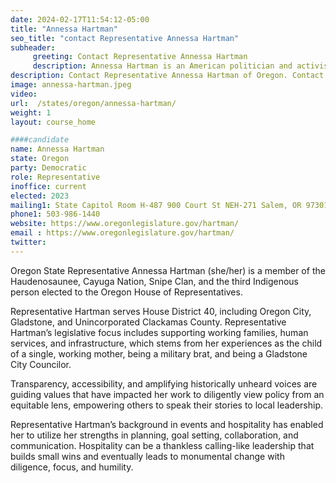 ```yaml
---
date: 2024-02-17T11:54:12-05:00
title: "Annessa Hartman"
seo_title: "contact Representative Annessa Hartman"
subheader:
     greeting: Contact Representative Annessa Hartman
     description: Annessa Hartman is an American politician and activist currently serving as a member of the Oregon House of Representatives for the 40th district. She was elected in November 2022 and assumed office on January 9, 2023.
description: Contact Representative Annessa Hartman of Oregon. Contact information for Annessa Hartman includes email address, phone number, and mailing address.
image: annessa-hartman.jpeg
video:
url:  /states/oregon/annessa-hartman/
weight: 1
layout: course_home

####candidate
name: Annessa Hartman
state: Oregon
party: Democratic
role: Representative
inoffice: current
elected: 2023
mailing1: State Capitol Room H-487 900 Court St NEH-271 Salem, OR 97301
phone1: 503-986-1440
website: https://www.oregonlegislature.gov/hartman/
email : https://www.oregonlegislature.gov/hartman/
twitter:
---
```


Oregon State Representative Annessa Hartman (she/her) is a member of the Haudenosaunee, Cayuga Nation, Snipe Clan, and the third Indigenous person elected to the Oregon House of Representatives.

Representative Hartman serves House District 40, including Oregon City, Gladstone, and Unincorporated Clackamas County. Representative Hartman’s legislative focus includes supporting working families, human services, and infrastructure, which stems from her experiences as the child of a single, working mother, being a military brat, and being a Gladstone City Councilor.

Transparency, accessibility, and amplifying historically unheard voices are guiding values that have impacted her work to diligently view policy from an equitable lens, empowering others to speak their stories to local leadership.

Representative Hartman’s background in events and hospitality has enabled her to utilize her strengths in planning, goal setting, collaboration, and communication. Hospitality can be a thankless calling-like leadership that builds small wins and eventually leads to monumental change with diligence, focus, and humility.​
